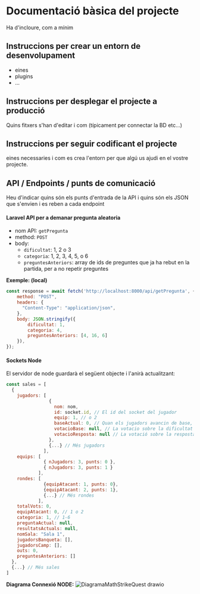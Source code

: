 # Documentació bàsica del projecte
Ha d'incloure, com a mínim
## Instruccions per crear un entorn de desenvolupament
  - eines
  - plugins
  - ...

## Instruccions per desplegar el projecte a producció
Quins fitxers s'han d'editar i com (típicament per connectar la BD etc...)

## Instruccions per seguir codificant el projecte
eines necessaries i com es crea l'entorn per que algú us ajudi en el vostre projecte.

## API / Endpoints / punts de comunicació
Heu d'indicar quins són els punts d'entrada de la API i quins són els JSON que s'envien i es reben a cada endpoint

#### Laravel API per a demanar pregunta aleatoria
- nom API: `getPregunta`
- method: `POST`
- body:
  - `dificultat`: 1, 2 o 3
  - `categoria`: 1, 2, 3, 4, 5, o 6
  - `preguntesAnteriors`: array de ids de preguntes que ja ha rebut en la partida, per a no repetir preguntes

**Exemple: (local)**
```javascript
const response = await fetch('http://localhost:8000/api/getPregunta', {
    method: "POST",
    headers: {
      "Content-Type": "application/json",
    },
    body: JSON.stringify({
        dificultat: 1,
        categoria: 4,
        preguntesAnteriors: [4, 16, 6]
    }),
});
```

#### Sockets Node
El servidor de node guardarà el següent objecte i l'anirà actualitzant:
```javascript
const sales = [
  {
    jugadors: [
                {
                  nom: nom,
                  id: socket.id, // El id del socket del jugador
                  equip: 1, // o 2
                  baseActual: 0, // Quan els jugadors avancin de base, s'actualitzarà
                  votacioBase: null, // La votacio sobre la dificultat (1, 2 o 3)
                  votacioResposta: null // La votació sobre la resposta correcta (0, 1, 2 o 3)
                },
                {...} // Més jugadors
              ],
    equips: [
              { nJugadors: 3, punts: 0 },
              { nJugadors: 3, punts: 1 }
            ],
    rondes: [
              {equipAtacant: 1, punts: 0},
              {equipAtacant: 2, punts: 1},
              {...} // Més rondes
            ],
    totalVots: 0,
    equipAtacant: 0, // 1 o 2
    categoria: 1, // 1-6
    preguntaActual: null,
    resultatsActuals: null,
    nomSala: "Sala 1",
    jugadorsBanqueta: [],
    jugadorsCamp: [],
    outs: 0,
    preguntesAnteriors: []
  },
  {...} // Més sales
]
```


**Diagrama Connexió NODE:**
![DiagramaMathStrikeQuest drawio](https://github.com/inspedralbes/tr2-multiplicat-dawtr2g4/assets/90318659/906852ae-9de5-4110-8fb8-10eb3225fe3a)
